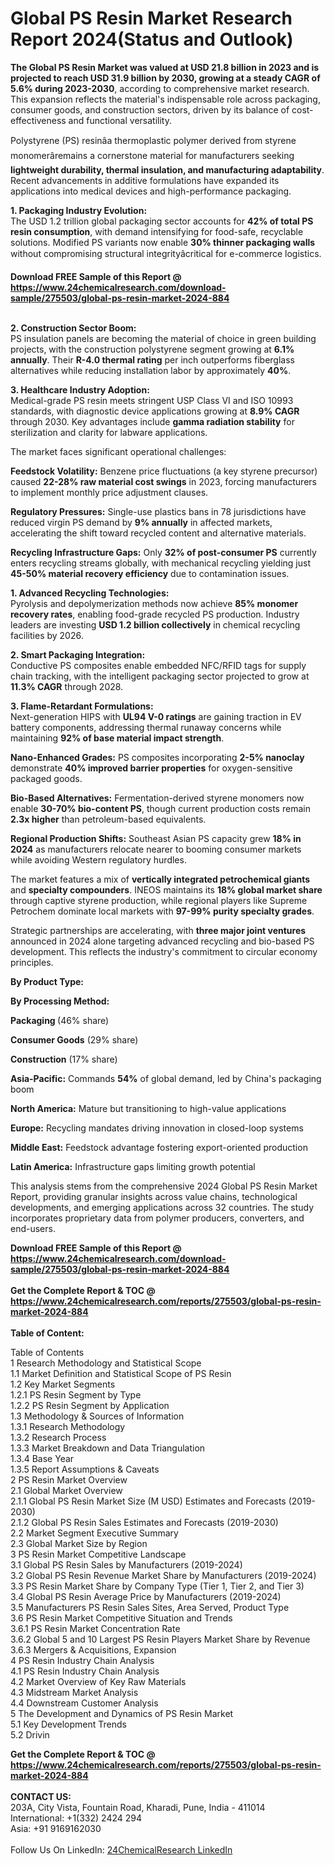 <h1>Global PS Resin Market Research Report 2024(Status and Outlook)</h1><p><strong>The Global PS Resin Market was valued at USD 21.8 billion in 2023 and is projected to reach USD 31.9 billion by 2030, growing at a steady CAGR of 5.6% during 2023-2030</strong>, according to comprehensive market research. This expansion reflects the material's indispensable role across packaging, consumer goods, and construction sectors, driven by its balance of cost-effectiveness and functional versatility.</p><p>Polystyrene (PS) resinâa thermoplastic polymer derived from styrene monomerâremains a cornerstone material for manufacturers seeking <strong>lightweight durability, thermal insulation, and manufacturing adaptability</strong>. Recent advancements in additive formulations have expanded its applications into medical devices and high-performance packaging.</p><p><strong>1. Packaging Industry Evolution:</strong><br>
The USD 1.2 trillion global packaging sector accounts for <strong>42% of total PS resin consumption</strong>, with demand intensifying for food-safe, recyclable solutions. Modified PS variants now enable <strong>30% thinner packaging walls</strong> without compromising structural integrityâcritical for e-commerce logistics.</p><div><b>Download FREE Sample of this Report @ 
            <a href="https://www.24chemicalresearch.com/download-sample/275503/global-ps-resin-market-2024-884">
            https://www.24chemicalresearch.com/download-sample/275503/global-ps-resin-market-2024-884</a></b></div><br><p><strong>2. Construction Sector Boom:</strong><br>
PS insulation panels are becoming the material of choice in green building projects, with the construction polystyrene segment growing at <strong>6.1% annually</strong>. Their <strong>R-4.0 thermal rating</strong> per inch outperforms fiberglass alternatives while reducing installation labor by approximately <strong>40%</strong>.</p><p><strong>3. Healthcare Industry Adoption:</strong><br>
Medical-grade PS resin meets stringent USP Class VI and ISO 10993 standards, with diagnostic device applications growing at <strong>8.9% CAGR</strong> through 2030. Key advantages include <strong>gamma radiation stability</strong> for sterilization and clarity for labware applications.</p><p>The market faces significant operational challenges:</p><p><strong>Feedstock Volatility:</strong> Benzene price fluctuations (a key styrene precursor) caused <strong>22-28% raw material cost swings</strong> in 2023, forcing manufacturers to implement monthly price adjustment clauses.</p><p><strong>Regulatory Pressures:</strong> Single-use plastics bans in 78 jurisdictions have reduced virgin PS demand by <strong>9% annually</strong> in affected markets, accelerating the shift toward recycled content and alternative materials.</p><p><strong>Recycling Infrastructure Gaps:</strong> Only <strong>32% of post-consumer PS</strong> currently enters recycling streams globally, with mechanical recycling yielding just <strong>45-50% material recovery efficiency</strong> due to contamination issues.</p><p><strong>1. Advanced Recycling Technologies:</strong><br>
Pyrolysis and depolymerization methods now achieve <strong>85% monomer recovery rates</strong>, enabling food-grade recycled PS production. Industry leaders are investing <strong>USD 1.2 billion collectively</strong> in chemical recycling facilities by 2026.</p><p><strong>2. Smart Packaging Integration:</strong><br>
Conductive PS composites enable embedded NFC/RFID tags for supply chain tracking, with the intelligent packaging sector projected to grow at <strong>11.3% CAGR</strong> through 2028.</p><p><strong>3. Flame-Retardant Formulations:</strong><br>
Next-generation HIPS with <strong>UL94 V-0 ratings</strong> are gaining traction in EV battery components, addressing thermal runaway concerns while maintaining <strong>92% of base material impact strength</strong>.</p><p><strong>Nano-Enhanced Grades:</strong> PS composites incorporating <strong>2-5% nanoclay</strong> demonstrate <strong>40% improved barrier properties</strong> for oxygen-sensitive packaged goods.</p><p><strong>Bio-Based Alternatives:</strong> Fermentation-derived styrene monomers now enable <strong>30-70% bio-content PS</strong>, though current production costs remain <strong>2.3x higher</strong> than petroleum-based equivalents.</p><p><strong>Regional Production Shifts:</strong> Southeast Asian PS capacity grew <strong>18% in 2024</strong> as manufacturers relocate nearer to booming consumer markets while avoiding Western regulatory hurdles.</p><p>The market features a mix of <strong>vertically integrated petrochemical giants</strong> and <strong>specialty compounders</strong>. INEOS maintains its <strong>18% global market share</strong> through captive styrene production, while regional players like Supreme Petrochem dominate local markets with <strong>97-99% purity specialty grades</strong>.</p><p>Strategic partnerships are accelerating, with <strong>three major joint ventures</strong> announced in 2024 alone targeting advanced recycling and bio-based PS development. This reflects the industry's commitment to circular economy principles.</p><p><strong>By Product Type:</strong></p><p><strong>By Processing Method:</strong></p><p><strong>Packaging </strong>(46% share)</p><p><strong>Consumer Goods</strong> (29% share)</p><p><strong>Construction</strong> (17% share)</p><p><strong>Asia-Pacific:</strong> Commands <strong>54%</strong> of global demand, led by China's packaging boom</p><p><strong>North America:</strong> Mature but transitioning to high-value applications</p><p><strong>Europe:</strong> Recycling mandates driving innovation in closed-loop systems</p><p><strong>Middle East:</strong> Feedstock advantage fostering export-oriented production</p><p><strong>Latin America:</strong> Infrastructure gaps limiting growth potential</p><p>This analysis stems from the comprehensive 2024 Global PS Resin Market Report, providing granular insights across value chains, technological developments, and emerging applications across 32 countries. The study incorporates proprietary data from polymer producers, converters, and end-users.</p><div><b>Download FREE Sample of this Report @ 
            <a href="https://www.24chemicalresearch.com/download-sample/275503/global-ps-resin-market-2024-884">
            https://www.24chemicalresearch.com/download-sample/275503/global-ps-resin-market-2024-884</a></b></div><br><div><b>Get the Complete Report & TOC @ 
            <a href="https://www.24chemicalresearch.com/reports/275503/global-ps-resin-market-2024-884">
            https://www.24chemicalresearch.com/reports/275503/global-ps-resin-market-2024-884</a></b></div><br>
            <b>Table of Content:</b><p>Table of Contents<br />
1 Research Methodology and Statistical Scope<br />
1.1 Market Definition and Statistical Scope of PS Resin<br />
1.2 Key Market Segments<br />
1.2.1 PS Resin Segment by Type<br />
1.2.2 PS Resin Segment by Application<br />
1.3 Methodology & Sources of Information<br />
1.3.1 Research Methodology<br />
1.3.2 Research Process<br />
1.3.3 Market Breakdown and Data Triangulation<br />
1.3.4 Base Year<br />
1.3.5 Report Assumptions & Caveats<br />
2 PS Resin Market Overview<br />
2.1 Global Market Overview<br />
2.1.1 Global PS Resin Market Size (M USD) Estimates and Forecasts (2019-2030)<br />
2.1.2 Global PS Resin Sales Estimates and Forecasts (2019-2030)<br />
2.2 Market Segment Executive Summary<br />
2.3 Global Market Size by Region<br />
3 PS Resin Market Competitive Landscape<br />
3.1 Global PS Resin Sales by Manufacturers (2019-2024)<br />
3.2 Global PS Resin Revenue Market Share by Manufacturers (2019-2024)<br />
3.3 PS Resin Market Share by Company Type (Tier 1, Tier 2, and Tier 3)<br />
3.4 Global PS Resin Average Price by Manufacturers (2019-2024)<br />
3.5 Manufacturers PS Resin Sales Sites, Area Served, Product Type<br />
3.6 PS Resin Market Competitive Situation and Trends<br />
3.6.1 PS Resin Market Concentration Rate<br />
3.6.2 Global 5 and 10 Largest PS Resin Players Market Share by Revenue<br />
3.6.3 Mergers & Acquisitions, Expansion<br />
4 PS Resin Industry Chain Analysis<br />
4.1 PS Resin Industry Chain Analysis<br />
4.2 Market Overview of Key Raw Materials<br />
4.3 Midstream Market Analysis<br />
4.4 Downstream Customer Analysis<br />
5 The Development and Dynamics of PS Resin Market <br />
5.1 Key Development Trends<br />
5.2 Drivin</p><div><b>Get the Complete Report & TOC @ 
            <a href="https://www.24chemicalresearch.com/reports/275503/global-ps-resin-market-2024-884">
            https://www.24chemicalresearch.com/reports/275503/global-ps-resin-market-2024-884</a></b></div><br><b>CONTACT US:</b><br>
            203A, City Vista, Fountain Road, Kharadi, Pune, India - 411014<br>
            International: +1(332) 2424 294<br>
            Asia: +91 9169162030 <br><br>
            Follow Us On LinkedIn: <a href="https://www.linkedin.com/company/24chemicalresearch/">24ChemicalResearch LinkedIn</a>